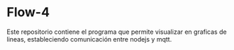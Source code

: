 # Flow-4
Este repositorio contiene el programa que permite visualizar en graficas de lineas, estableciendo comunicación entre nodejs y mqtt.
